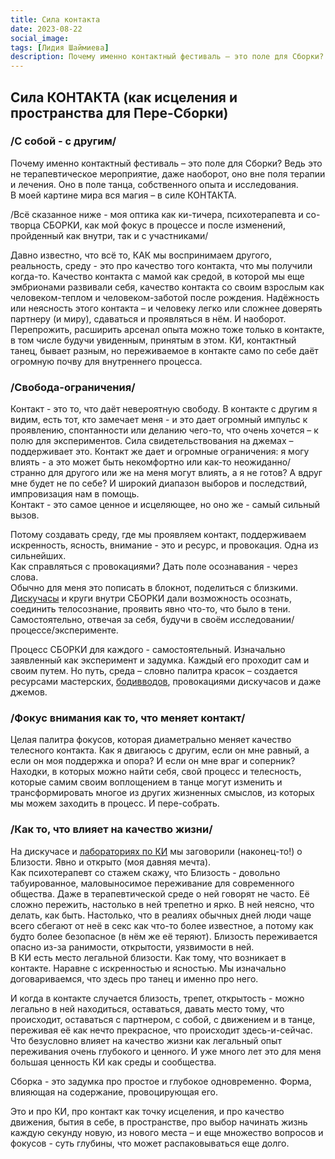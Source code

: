 ```yaml
---
title: Сила контакта
date: 2023-08-22
social_image: 
tags: [Лидия Шаймиева]
description: Почему именно контактный фестиваль – это поле для Сборки? Ведь это не терапевтическое мероприятие, даже наоборот, оно вне поля терапии и лечения. Оно в поле танца, собственного опыта и исследования&nbsp;...
---
```


## Сила КОНТАКТА (как исцеления и пространства для Пере-Сборки)

### /С собой - с другим/
Почему  именно контактный фестиваль – это поле для Сборки? Ведь это не терапевтическое мероприятие, даже наоборот, оно вне поля терапии и лечения. Оно в поле танца, собственного опыта и исследования.  
В моей картине мира вся магия – в силе КОНТАКТА.

/Всё сказанное ниже - моя оптика как ки-тичера, психотерапевта и со-творца СБОРКИ, как мой фокус в процессе и после изменений, пройденный как внутри, так и с участниками/

Давно известно, что всё то, КАК мы воспринимаем другого, реальность, среду - это про качество того контакта, что мы получили когда-то. Качество контакта с мамой как средой, в которой мы еще эмбрионами развивали себя, качество контакта со своим взрослым как человеком-теплом и человеком-заботой после рождения. Надёжность или неясность этого контакта – и человеку легко или сложнее доверять партнеру (и миру), сдаваться и проявляться в нём. И наоборот.  
Перепрожить, расширить арсенал опыта можно тоже только в контакте, в том числе будучи увиденным, принятым в этом. КИ, контактный танец, бывает разным, но переживаемое в контакте само по себе даёт огромную почву для внутреннего процесса.

### /Свобода-ограничения/
Контакт - это то, что даёт невероятную свободу. В контакте с другим я видим, есть тот, кто замечает меня - и это дает огромный импульс к проявлению, спонтанности или деланию чего-то, что очень хочется – к полю для экспериментов. Сила свидетельствования на джемах – поддерживает это. Контакт же дает и огромные ограничения: я могу влиять - а это может быть некомфортно или как-то неожиданно/странно для другого или же на меня могут влиять, а я не готов? А вдруг мне будет не по себе? И широкий диапазон выборов и последствий, импровизация нам в помощь.  
Контакт - это самое ценное и исцеляющее, но оно же - самый сильный вызов.

Потому создавать среду, где мы проявляем контакт, поддерживаем искренность, ясность, внимание - это и ресурс, и провокация. Одна из сильнейших.  
Как справляться с провокациями? Дать поле осознавания - через слова.  
Обычно для меня это пописать в блокнот, поделиться с близкими. <a href="/blog/diskuchas">Дискучасы</a> и круги внутри СБОРКИ дали возможность осознать, соединить телосознание, проявить явно что-то, что было в тени. Самостоятельно, отвечая за себя, будучи в своём исследовании/процессе/эксперименте.

Процесс СБОРКИ для каждого - самостоятельный. Изначально заявленный как эксперимент и задумка. Каждый его проходит сам и своим путем. Но путь, среда – словно палитра красок – создается ресурсами мастерских, <a href="/blog/bodyvvod">бодивводов</a>, провокациями дискучасов и даже джемов.

### /Фокус внимания как то, что меняет контакт/  
Целая палитра фокусов, которая диаметрально меняет качество телесного контакта. Как я двигаюсь с другим, если он мне равный, а если он моя поддержка и опора? И если он мне враг и соперник? Находки, в которых можно найти себя, свой процесс и телесность, которые самим своим воплощением в танце могут изменить и трансформировать многое из других жизненных смыслов, из которых мы можем заходить в процесс. И пере-собрать.

### /Как то, что влияет на качество жизни/
На дискучасе и <a href="/blog/lab-vs-workshop">лабораториях по КИ</a> мы заговорили (наконец-то!) о Близости. Явно и открыто (моя давняя мечта).  
Как психотерапевт со стажем скажу, что Близость - довольно табуированное, маловыносимое переживание для современного общества. Даже в терапевтической среде о ней говорят не часто. Её сложно пережить, настолько в ней трепетно и ярко. В ней неясно, что делать, как быть. Настолько, что в реалиях обычных дней люди чаще всего сбегают от неё в секс как что-то более известное, а потому как будто более безопасное (в нём же её теряют). Близость переживается опасно из-за ранимости, открытости, уязвимости в ней.  
В КИ есть место легальной близости. Как тому, что возникает в контакте. Наравне с искренностью и ясностью. Мы изначально договариваемся, что здесь про танец и именно про него.

И когда в контакте случается близость, трепет, открытость - можно легально в ней находиться, оставаться, давать место тому, что происходит, оставаться с партнером, с собой, с движением и в танце, переживая её как нечто прекрасное, что происходит здесь-и-сейчас. Что безусловно влияет на качество жизни как легальный опыт переживания очень глубокого и ценного. И уже много лет это для меня большая ценность КИ как среды и сообщества. 

Сборка - это задумка про простое и глубокое одновременно. Форма, влияющая на содержание, провоцирующая его.

Это и про КИ, про контакт как точку исцеления, и про качество движения, бытия в себе, в пространстве, про выбор начинать жизнь каждую секунду новую, из нового места – и еще множество вопросов и фокусов  - суть глубины, что может распаковываться еще долго.
